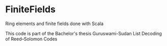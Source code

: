 # FiniteFields
Ring elements and finite fields done with Scala

This code is part of the Bachelor's thesis Guruswami-Sudan List Decoding of Reed–Solomon Codes
